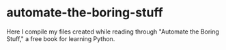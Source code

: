 # automate-the-boring-stuff
Here I compile my files created while reading through "Automate the Boring Stuff," a free book for learning Python.
